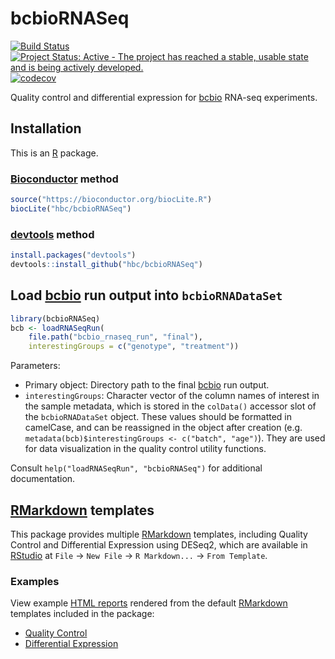 # bcbioRNASeq

[![Build Status](https://travis-ci.org/hbc/bcbioRNASeq.svg?branch=master)](https://travis-ci.org/hbc/bcbioRNASeq)
[![Project Status: Active - The project has reached a stable, usable state and is being actively developed.](http://www.repostatus.org/badges/latest/active.svg)](http://www.repostatus.org/#active)
[![codecov](https://codecov.io/gh/hbc/bcbioRNASeq/branch/master/graph/badge.svg)](https://codecov.io/gh/hbc/bcbioRNASeq)

Quality control and differential expression for [bcbio][] RNA-seq experiments.


## Installation

This is an [R][] package.

### [Bioconductor][] method

```r
source("https://bioconductor.org/biocLite.R")
biocLite("hbc/bcbioRNASeq")
```

### [devtools][] method

```r
install.packages("devtools")
devtools::install_github("hbc/bcbioRNASeq")
```


## Load [bcbio][] run output into `bcbioRNADataSet`

```r
library(bcbioRNASeq)
bcb <- loadRNASeqRun(
    file.path("bcbio_rnaseq_run", "final"),
    interestingGroups = c("genotype", "treatment"))
```

Parameters:

- Primary object: Directory path to the final [bcbio][] run output.
- `interestingGroups`: Character vector of the column names of interest in the sample metadata, which is stored in the `colData()` accessor slot of the `bcbioRNADataSet` object. These values should be formatted in camelCase, and can be reassigned in the object after creation (e.g. `metadata(bcb)$interestingGroups <- c("batch", "age")`). They are used for data visualization in the quality control utility functions.

Consult `help("loadRNASeqRun", "bcbioRNASeq")` for additional documentation.


## [RMarkdown][] templates

This package provides multiple [RMarkdown][] templates, including Quality Control and Differential Expression using DESeq2, which are available in [RStudio][] at `File` -> `New File` -> `R Markdown...` -> `From Template`.

### Examples

View example [HTML reports](http://bcb.io/bcbio_rnaseq_output_example) rendered from the default [RMarkdown][] templates included in the package:

- [Quality Control](http://bcb.io/bcbio_rnaseq_output_example/qc-master.html)
- [Differential Expression](http://bcb.io/bcbio_rnaseq_output_example/de-master.html)


[bcbio]: https://github.com/chapmanb/bcbio-nextgen
[Bioconductor]: https://bioconductor.org
[DESeq2]: https://bioconductor.org/packages/release/bioc/html/DESeq2.html
[devtools]: https://cran.r-project.org/package=devtools
[R]: https://www.r-project.org
[RMarkdown]: http://rmarkdown.rstudio.com
[RStudio]: https://www.rstudio.com
